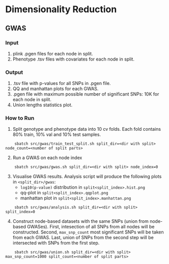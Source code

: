 # Dimensionality Reduction

## GWAS

### Input

1. plink .pgen files for each node in split.
2. Phenotype .tsv files with covariates for each node in split.

### Output

1. .tsv file with p-values for all SNPs in .pgen file.
2. QQ and manhattan plots for each GWAS.
3. .pgen file with maximum possible number of significant SNPs: 10K for each node in split.
4. Union lengths statistics plot.

### How to Run

1. Split genotype and phenotype data into 10 cv folds. Each fold contains 80% train, 10% val and 10% test samples.
```
    sbatch src/gwas/train_test_split.sh split_dir=<dir with split> node_count=<number of split parts>
```
2. Run a GWAS on each node index
```
    sbatch src/gwas/gwas.sh split_dir=<dir with split> node_index=0
```
3. Visualise GWAS results.
Analysis script will produce the following plots in `<split_dir>/gwas`:
    - `log10(p-value)` distribution in `split<split_index>.hist.png`
    - qq-plot in `split<split_index>.qqplot.png`
    - manhattan plot in `split<split_index>.manhattan.png`

```
    sbatch src/gwas/analysis.sh split_dir=<dir with split> split_index=0
```
4. Construct node-based datasets with the same SNPs (union from node-based GWASes). 
First, intesection of all SNPs from all nodes will be constructed.
Second, `max_snp_count` most significant SNPs will be taken from each GWAS.
Last, union of SNPs from the second step will be intersected with SNPs from the first step.
```
    sbatch src/gwas/union.sh split_dir=<dir with split> max_snp_count=1000 split_count=<number of split parts>
```
